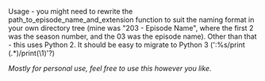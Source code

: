 
Usage - you might need to rewrite the path_to_episode_name_and_extension function to suit the naming format in your own directory tree (mine was "203 - Episode Name", where the first 2 was the season number, and the 03 was the episode name).
Other than that - this uses Python 2. It should be easy to migrate to Python 3 (':%s/print \(.\*\)/print(\1)'?)

*Mostly for personal use, feel free to use this however you like.*
